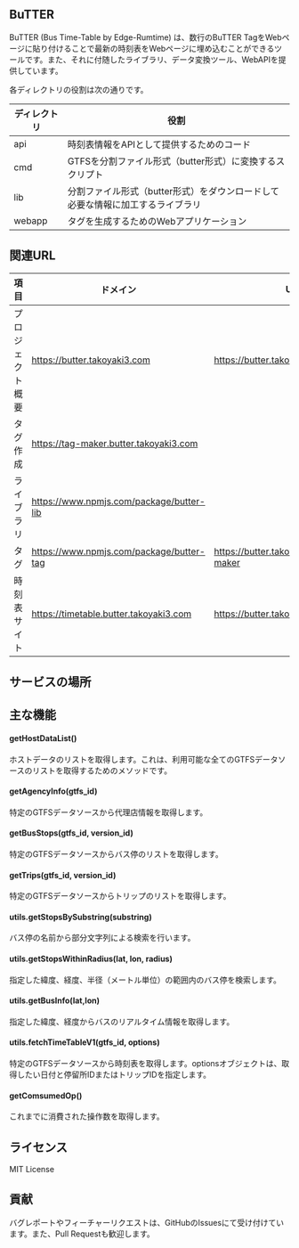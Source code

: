 ## BuTTER

BuTTER (Bus Time-Table by Edge-Rumtime) は、数行のBuTTER TagをWebページに貼り付けることで最新の時刻表をWebページに埋め込むことができるツールです。また、それに付随したライブラリ、データ変換ツール、WebAPIを提供しています。

各ディレクトリの役割は次の通りです。

|ディレクトリ|役割|
|---|---|
|api|時刻表情報をAPIとして提供するためのコード|
|cmd|GTFSを分割ファイル形式（butter形式）に変換するスクリプト|
|lib|分割ファイル形式（butter形式）をダウンロードして必要な情報に加工するライブラリ|
|webapp|タグを生成するためのWebアプリケーション|

## 関連URL
|項目|ドメイン|URL|
|---|---|---|
|プロジェクト概要|https://butter.takoyaki3.com|https://butter.takoyaki3.com|
|タグ作成|https://tag-maker.butter.takoyaki3.com|
|ライブラリ|https://www.npmjs.com/package/butter-lib|
|タグ|https://www.npmjs.com/package/butter-tag|https://butter.takoyaki3.com/tag-maker|
|時刻表サイト|https://timetable.butter.takoyaki3.com|https://butter.takoyaki3.com/timetable|

## サービスの場所


## 主な機能
#### getHostDataList()
ホストデータのリストを取得します。これは、利用可能な全てのGTFSデータソースのリストを取得するためのメソッドです。
#### getAgencyInfo(gtfs_id)
特定のGTFSデータソースから代理店情報を取得します。
#### getBusStops(gtfs_id, version_id)
特定のGTFSデータソースからバス停のリストを取得します。
#### getTrips(gtfs_id, version_id)
特定のGTFSデータソースからトリップのリストを取得します。
#### utils.getStopsBySubstring(substring)
バス停の名前から部分文字列による検索を行います。
#### utils.getStopsWithinRadius(lat, lon, radius)
指定した緯度、経度、半径（メートル単位）の範囲内のバス停を検索します。
#### utils.getBusInfo(lat,lon)
指定した緯度、経度からバスのリアルタイム情報を取得します。
#### utils.fetchTimeTableV1(gtfs_id, options)
特定のGTFSデータソースから時刻表を取得します。optionsオブジェクトは、取得したい日付と停留所IDまたはトリップIDを指定します。
#### getComsumedOp()
これまでに消費された操作数を取得します。

## ライセンス
MIT License

## 貢献
バグレポートやフィーチャーリクエストは、GitHubのIssuesにて受け付けています。また、Pull Requestも歓迎します。